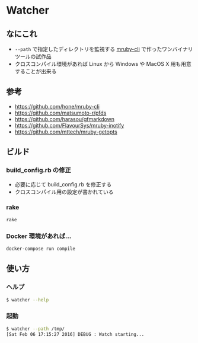 # Watcher

## なにこれ

- `--path` で指定したディレクトリを監視する [mruby-cli](https://github.com/hone/mruby-cli) で作ったワンバイナリツールの試作品
- クロスコンパイル環境があれば Linux から Windows や MacOS X 用も用意することが出来る

## 参考

- https://github.com/hone/mruby-cli
- https://github.com/matsumoto-r/pfds
- https://github.com/harasou/gfmarkdown
- https://github.com/FlavourSys/mruby-inotify
- https://github.com/mttech/mruby-getopts

## ビルド

### build_config.rb の修正

- 必要に応じて build_config.rb を修正する
- クロスコンパイル用の設定が書かれている

### rake

```sh
rake
```

### Docker 環境があれば...

```sh
docker-compose run compile
```

## 使い方

### ヘルプ

```sh
$ watcher --help
```

### 起動

```sh
$ watcher --path /tmp/
[Sat Feb 06 17:15:27 2016] DEBUG : Watch starting...
```
